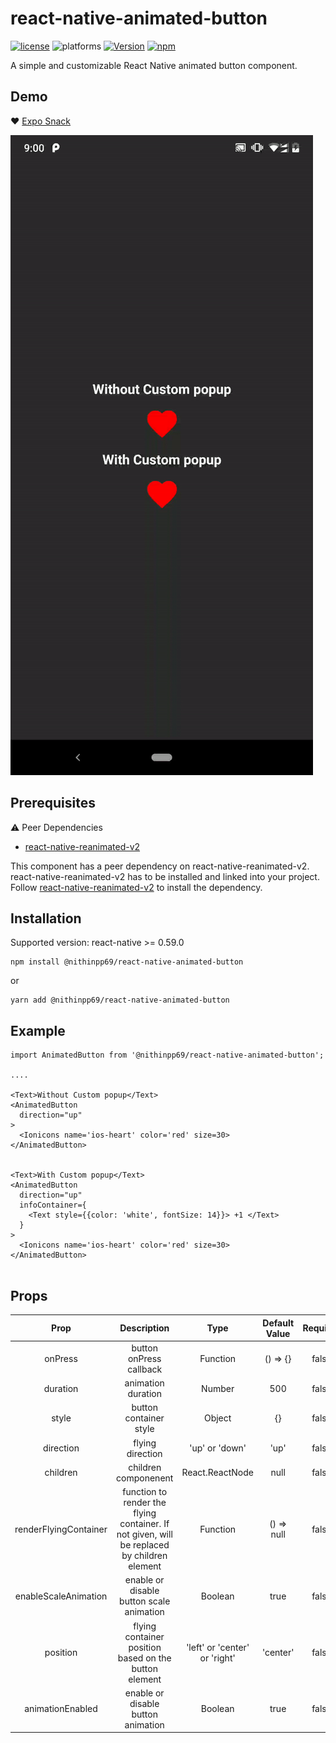 # react-native-animated-button

[![license](https://img.shields.io/github/license/mashape/apistatus.svg)]()
![platforms](https://img.shields.io/badge/platforms-Android%20%7C%20iOS-brightgreen.svg?style=flat&colorB=191A17)
[![Version](https://img.shields.io/npm/v/@nithinpp69/react-native-animated-button.svg)](https://www.npmjs.com/package/@nithinpp69/react-native-animated-button)
[![npm](https://img.shields.io/npm/dt/@nithinpp69/react-native-animated-button.svg)](https://www.npmjs.com/package/@nithinpp69/react-native-animated-button)

A simple and customizable React Native animated button component. 
## Demo

❤️ [Expo Snack](https://snack.expo.dev/@nithinpp69/react-native-animated-button)

![](demo.gif)
## Prerequisites

 ⚠️ Peer Dependencies

 * [react-native-reanimated-v2](https://docs.swmansion.com/react-native-reanimated/docs/fundamentals/installation/)

This component has a peer dependency on react-native-reanimated-v2. react-native-reanimated-v2 has to be installed and linked into your project.
Follow [react-native-reanimated-v2](https://docs.swmansion.com/react-native-reanimated/docs/fundamentals/installation/) to install the dependency.

## Installation

Supported version: react-native >= 0.59.0

  ```
  npm install @nithinpp69/react-native-animated-button
  ```
  
  or
  
  ```
  yarn add @nithinpp69/react-native-animated-button
  ```
## Example
```
import AnimatedButton from '@nithinpp69/react-native-animated-button';

....

<Text>Without Custom popup</Text>
<AnimatedButton
  direction="up"
>
  <Ionicons name='ios-heart' color='red' size=30>
</AnimatedButton>


<Text>With Custom popup</Text>
<AnimatedButton
  direction="up"
  infoContainer={
    <Text style={{color: 'white', fontSize: 14}}> +1 </Text>
  }
>
  <Ionicons name='ios-heart' color='red' size=30>
</AnimatedButton>


```
## Props

| Prop | Description | Type | Default Value | Required |
| :---:|:-----------:|:----:|:-------------:|:--------:|
| onPress | button onPress callback | Function | () => {} | false |
| duration | animation duration | Number | 500 | false |
| style | button container style | Object | {} | false |
| direction | flying direction | 'up' or 'down' | 'up' | false |
| children | children componenent | React.ReactNode | null | false |
| renderFlyingContainer | function to render the flying container. If not given, will be replaced by children element | Function | () => null | false |
| enableScaleAnimation | enable or disable button scale animation | Boolean | true | false |
| position | flying container position based on the button element | 'left' or 'center' or 'right' | 'center' | false |
| animationEnabled | enable or disable button animation | Boolean | true | false |



